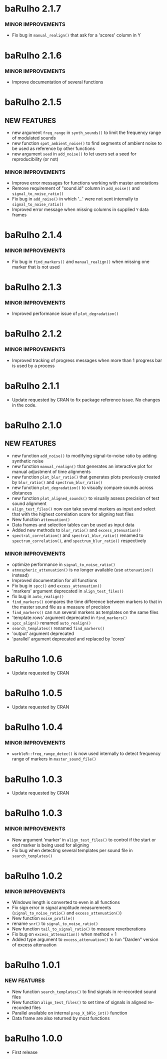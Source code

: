 baRulho 2.1.7
=========================

### MINOR IMPROVEMENTS

* Fix bug in `manual_realign()` that ask for a 'scores' column in Y

baRulho 2.1.6
=========================

### MINOR IMPROVEMENTS

* Improve documentation of several functions

baRulho 2.1.5
=========================

## NEW FEATURES

* new argument `freq_range` in `synth_sounds()` to limit the frequency range of modulated sounds
* new function `spot_ambient_noise()` to find segments of ambient noise to be used as reference by other functions
* new argument `seed` in `add_noise()` to let users set a seed for reproducibility (or not)

### MINOR IMPROVEMENTS

* Improve error messages for functions working with master annotations
* Remove requirement of "sound.id" column in `add_noise()` and `signal_to_noise_ratio()`
* Fix bug in `add_noise()` in which '...' were not sent internally to `signal_to_noise_ratio()`
* Improved error message when missing columns in supplied `Y` data frames 

baRulho 2.1.4
=========================

### MINOR IMPROVEMENTS

* Fix bug in `find_markers()` and `manual_realign()` when missing one marker that is not used


baRulho 2.1.3
=========================

### MINOR IMPROVEMENTS

* Improved performance issue of `plot_degradation()` 


baRulho 2.1.2
=========================

### MINOR IMPROVEMENTS

* Improved tracking of progress messages when more than 1 progress bar is used by a process


baRulho 2.1.1
=========================

* Update requested by CRAN to fix package reference issue. No changes in the code.


baRulho 2.1.0
=========================

## NEW FEATURES

* new function `add_noise()` to modifying signal-to-noise ratio by adding synthetic noise
* new function `manual_realign()` that generates an interactive plot for manual adjustment of time alignments
* new function `plot_blur_ratio()` that generates plots previously created by `blur_ratio()` and `spectrum_blur_ratio()`
* new function `plot_degradation()` to visually compare sounds across distances
* new function `plot_aligned_sounds()` to visually assess precision of test sound alignment
* `align_test_files()` now can take several markers as input and select that with the highest correlation score for aligning test files
* New function `attenuation()`
* Data frames and selection tables can be used as input data
* Added new methods to `blur_ratio()` and `excess_atenuation()`
* `spectral_correlation()` and `spectral_blur_ratio()` renamed to `spectrum_correlation()`, and `spectrum_blur_ratio()` respectively

### MINOR IMPROVEMENTS

* optimize performance in `signal_to_noise_ratio()`
* `atmospheric_attenuation()` is no longer available (use `attenuation()` instead)
* Improved documentation for all functions
* Fix bug in `spcc()` and `excess_attenuation()`
* 'markers' argument deprecated in `align_test_files()`
* fix bug in `auto_realign()`
* `find_markers()` compares the time difference between markers to that in the master sound file as a measure of precision
* `find_markers()` can run several markers as templates on the same files
* 'template.rows' argument deprecated in `find_markers()`
* `spcc_align()` renamed `auto_realign()`
* `search_templates()` renamed `find_markers()`
* 'output' argument deprecated
* 'parallel' argument deprecated and replaced by 'cores'

baRulho 1.0.6
=========================

* Update requested by CRAN

baRulho 1.0.5
=========================

* Update requested by CRAN

baRulho 1.0.4
=========================

### MINOR IMPROVEMENTS

* `warbleR::freq_range_detec()` is now used internally to detect frequency range of markers in `master_sound_file()` 

baRulho 1.0.3
=========================

* Update requested by CRAN

baRulho 1.0.3
=========================

### MINOR IMPROVEMENTS

* New argument 'marker' in `align_test_files()` to control if the start or end marker is being used for aligning
* Fix bug when detecting several templates per sound file in `search_templates()`

baRulho 1.0.2
=========================

### MINOR IMPROVEMENTS

* Windows length is converted to even in all functions
* Fix sign error in signal amplitude measurements (`signal_to_noise_ratio()` and `excess_attenuation()`)
* New function `noise_profile()` 
* rename `snr()` to `signal_to_noise_ratio()`
* New function `tail_to_signal_ratio()` to measure reverberations
* Fix bug on `excess_attenuation()` when method = 1
* Added type argument to `excess_attenuation()` to run "Darden" version of excess attenuation 

baRulho 1.0.1
=========================

### NEW FEATURES

* New function `search_templates()` to find signals in re-recorded sound files
* New function `align_test_files()` to set time of signals in aligned re-recorded files
* Parallel available on internal `prep_X_bRlo_int()` function
* Data frame are also returned by most functions

baRulho 1.0.0
=========================

* First release
